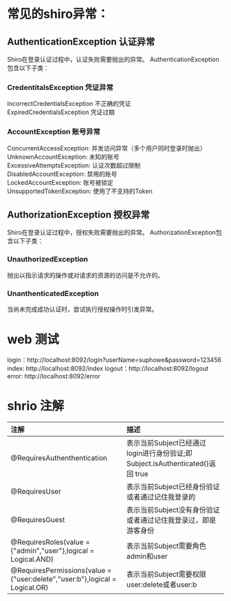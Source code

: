 # 常见的shiro异常：
## AuthenticationException 认证异常
Shiro在登录认证过程中，认证失败需要抛出的异常。 AuthenticationException包含以下子类：

### CredentitalsException 凭证异常
IncorrectCredentialsException 不正确的凭证  
ExpiredCredentialsException 凭证过期  

### AccountException 账号异常
ConcurrentAccessException: 并发访问异常（多个用户同时登录时抛出）  
UnknownAccountException: 未知的账号  
ExcessiveAttemptsException: 认证次数超过限制  
DisabledAccountException: 禁用的账号  
LockedAccountException: 账号被锁定  
UnsupportedTokenException: 使用了不支持的Token  

## AuthorizationException 授权异常
Shiro在登录认证过程中，授权失败需要抛出的异常。 AuthorizationException包含以下子类：

### UnauthorizedException
抛出以指示请求的操作或对请求的资源的访问是不允许的。

### UnanthenticatedException
当尚未完成成功认证时，尝试执行授权操作时引发异常。

# web 测试
login：http://localhost:8092/login?userName=suphowe&password=123456
index: http://localhost:8092/index
logout：http://localhost:8092/logout
error: http://localhost:8092/error

# shrio 注解
| 注解        | 描述    |
| :--------   | :-----   |
| @RequiresAuthenthentication        | 表示当前Subject已经通过login进行身份验证;即 Subject.isAuthenticated()返回 true      |
| @RequiresUser        | 表示当前Subject已经身份验证或者通过记住我登录的      |
| @RequiresGuest        | 表示当前Subject没有身份验证或者通过记住我登录过，即是游客身份      |
| @RequiresRoles(value = {"admin","user"},logical = Logical.AND)       | 表示当前Subject需要角色admin和user      |
| @RequiresPermissions(value = {"user:delete","user:b"},logical = Logical.OR)       | 表示当前Subject需要权限user:delete或者user:b      |

